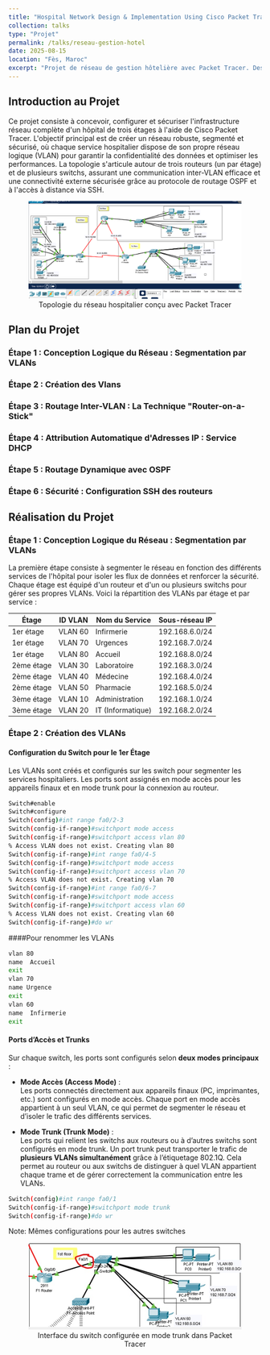 ```yaml
---
title: "Hospital Network Design & Implementation Using Cisco Packet Tracer"
collection: talks
type: "Projet"
permalink: /talks/reseau-gestion-hotel
date: 2025-08-15
location: "Fès, Maroc"
excerpt: "Projet de réseau de gestion hôtelière avec Packet Tracer. Description courte visible dans la liste."
---
```


## Introduction au Projet
Ce projet consiste à concevoir, configurer et sécuriser l'infrastructure réseau complète d'un hôpital de trois étages à l'aide de Cisco Packet Tracer. L'objectif principal est de créer un réseau robuste, segmenté et sécurisé, où chaque service hospitalier dispose de son propre réseau logique (VLAN) pour garantir la confidentialité des données et optimiser les performances.
La topologie s'articule autour de trois routeurs (un par étage) et de plusieurs switchs, assurant une communication inter-VLAN efficace et une connectivité externe sécurisée grâce au protocole de routage OSPF et à l'accès à distance via SSH.
<figure style="text-align: center;">
  <img src="/files/hospital_network_topology.png" alt="Topologie du réseau hospitalier" style="max-width: 100%; height: auto;">
  <figcaption>Topologie du réseau hospitalier conçu avec Packet Tracer</figcaption>
</figure>



## Plan du Projet
### Étape 1 : Conception Logique du Réseau : Segmentation par VLANs
### Étape 2 : Création des Vlans  
### Étape 3 : Routage Inter-VLAN : La Technique "Router-on-a-Stick"
### Étape 4 : Attribution Automatique d'Adresses IP : Service DHCP
### Étape 5 : Routage Dynamique avec OSPF
### Étape 6 :	Sécurité : Configuration SSH des routeurs 

## Réalisation du Projet
### Étape 1 : Conception Logique du Réseau : Segmentation par VLANs
La première étape consiste à segmenter le réseau en fonction des différents services de l'hôpital pour isoler les flux de données et renforcer la sécurité. Chaque étage est équipé d'un routeur et d'un ou plusieurs switchs pour gérer ses propres VLANs.
Voici la répartition des VLANs par étage et par service :

| Étage       | ID VLAN | Nom du Service         | Sous-réseau IP     |
|-------------|---------|------------------------|--------------------|
| 1er étage   | VLAN 60 | Infirmerie            | 192.168.6.0/24     |
| 1er étage   | VLAN 70 | Urgences              | 192.168.7.0/24     |
| 1er étage   | VLAN 80 | Accueil               | 192.168.8.0/24     |
| 2ème étage  | VLAN 30 | Laboratoire           | 192.168.3.0/24     |
| 2ème étage  | VLAN 40 | Médecine              | 192.168.4.0/24     |
| 2ème étage  | VLAN 50 | Pharmacie             | 192.168.5.0/24     |
| 3ème étage  | VLAN 10 | Administration        | 192.168.1.0/24     |
| 3ème étage  | VLAN 20 | IT (Informatique)     | 192.168.2.0/24     |

### Étape 2 : Création des VLANs

#### Configuration du Switch pour le 1er Étage
Les VLANs sont créés et configurés sur les switch pour segmenter les services hospitaliers. Les ports sont assignés en mode accès pour les appareils finaux et en mode trunk pour la connexion au routeur.
```bash
Switch#enable
Switch#configure
Switch(config)#int range fa0/2-3
Switch(config-if-range)#switchport mode access
Switch(config-if-range)#switchport access vlan 80
% Access VLAN does not exist. Creating vlan 80
Switch(config-if-range)#int range fa0/4-5
Switch(config-if-range)#switchport mode access
Switch(config-if-range)#switchport access vlan 70
% Access VLAN does not exist. Creating vlan 70
Switch(config-if-range)#int range fa0/6-7
Switch(config-if-range)#switchport mode access
Switch(config-if-range)#switchport access vlan 60
% Access VLAN does not exist. Creating vlan 60
Switch(config-if-range)#do wr
```
####Pour renommer les VLANs
```bash
vlan 80
name  Accueil
exit
vlan 70
name Urgence
exit
vlan 60
name  Infirmerie 
exit
```
#### Ports d’Accès et Trunks

Sur chaque switch, les ports sont configurés selon **deux modes principaux** :  

- **Mode Accès (Access Mode)** :  
  Les ports connectés directement aux appareils finaux (PC, imprimantes, etc.) sont configurés en mode accès. Chaque port en mode accès appartient à un seul VLAN, ce qui permet de segmenter le réseau et d’isoler le trafic des différents services.  

- **Mode Trunk (Trunk Mode)** :  
  Les ports qui relient les switchs aux routeurs ou à d’autres switchs sont configurés en mode trunk. Un port trunk peut transporter le trafic de **plusieurs VLANs simultanément** grâce à l’étiquetage 802.1Q. Cela permet au routeur ou aux switchs de distinguer à quel VLAN appartient chaque trame et de gérer correctement la communication entre les VLANs.


```bash
Switch(config)#int range fa0/1
Switch(config-if-range)#switchport mode trunk
Switch(config-if-range)#do wr
```
Note: Mêmes configurations pour les autres switches
<figure style="text-align: center;">
  <img src="/files/switch_trunk_config.png" alt="Configuration du port trunk sur le switch" style="max-width: 100%; height: auto;">
  <figcaption>Interface du switch configurée en mode trunk dans Packet Tracer</figcaption>
</figure>



    
